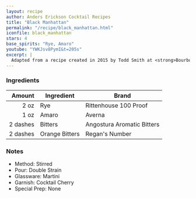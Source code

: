 ```yaml
---
layout: recipe
author: Anders Erickson Cocktail Recipes
title: "Black Manhattan"
permalink: "/recipe/black_manhattan.html"
iconfile: black_manhattan
stars: 4
base_spirits: "Rye, Amaro"
youtube: "YWKJsv8PymI&t=205s"
excerpt: |
  Adapted from a recipe created in 2015 by Todd Smith at <strong>Bourbon &amp; Branch</strong> in San Francisco, USA.
---
```


### Ingredients

|   Amount | Ingredient     | Brand                      |
| -------: | -------------- | -------------------------- |
|     2 oz | Rye            | Rittenhouse 100 Proof      |
|     1 oz | Amaro          | Averna                     |
| 2 dashes | Bitters        | Angostura Aromatic Bitters |
| 2 dashes | Orange Bitters | Regan's Number             |

### Notes

- Method: Stirred
- Pour: Double Strain
- Glassware: Martini
- Garnish: Cocktail Cherry
- Special Prep: None
